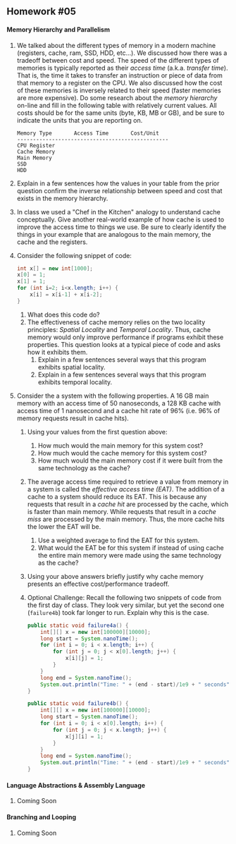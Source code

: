 ## Homework #05

#### Memory Hierarchy and Parallelism

1. We talked about the different types of memory in a modern machine (registers, cache, ram, SSD, HDD, etc...).  We discussed how there was a tradeoff between cost and speed. The speed of the different types of memories is typically reported as their _access time_ (a.k.a. _transfer time_). That is, the time it takes to transfer an instruction or piece of data from that memory to a register on the CPU. We also discussed how the cost of these memories is inversely related to their speed (faster memories are more expensive). Do some research about the _memory hierarchy_ on-line and fill in the following table with relatively current values.  All costs should be for the same units (byte, KB, MB or GB), and be sure to indicate the units that you are reporting on.

   ```
   Memory Type       Access Time       Cost/Unit
   ------------------------------------------------
   CPU Register
   Cache Memory
   Main Memory
   SSD
   HDD
   ```

1. Explain in a few sentences how the values in your table from the prior question confirm the inverse relationship between speed and cost that exists in the memory hierarchy.

1. In class we used a "Chef in the Kitchen" analogy to understand cache  conceptually.  Give another real-world example of how cache is used to improve the access time to things we use.  Be sure to clearly identify the things in your example that are analogous to the main memory, the cache and the registers.

1. Consider the following snippet of code:  
   ```java
   int x[] = new int[1000];
   x[0] = 1;
   x[1] = 1;
   for (int i=2; i<x.length; i++) {
       x[i] = x[i-1] + x[i-2];
   }
   ```
   1. What does this code do?
   1. The effectiveness of cache memory relies on the two locality principles: _Spatial Locality_ and _Temporal Locality_.  Thus, cache memory would only improve performance if programs exhibit these properties.  This question looks at a typical piece of code and asks how it exhibits them.  
      1. Explain in a few sentences several ways that this program exhibits spatial locality.
      1. Explain in a few sentences several ways that this program exhibits temporal locality.

1. Consider the a system with the following properties.  A 16 GB main memory with an access time of 50 nanoseconds, a 128 KB cache with access time of 1 nanosecond and a cache hit rate of 96% (i.e. 96% of memory requests result in cache hits).

   1. Using your values from the first question above:
      1. How much would the main memory for this system cost?
      1. How much would the cache memory for this system cost?
      1. How much would the main memory cost if it were built from the same technology as the cache?

   1. The average access time required to retrieve a value from memory in a system is called the _effective access time (EAT)_.  The addition of a cache to a system should reduce its EAT.  This is because any requests that result in a _cache hit_ are processed by the cache, which is faster than main memory. While requests that result in a _cache miss_ are processed by the main memory. Thus, the more cache hits the lower the EAT will be.  

      1. Use a weighted average to find the EAT for this system.
      1. What would the EAT be for this system if instead of using cache the entire main memory were made using the same technology as the cache?

   1. Using your above answers briefly justify why cache memory presents an effective cost/performance tradeoff.

   1. Optional Challenge: Recall the following two snippets of code from the first day of class.  They look very similar, but yet the second one (`failure4b`) took far longer to run.  Explain why this is the case.
      ```java
      public static void failure4a() {
          int[][] x = new int[100000][10000];
          long start = System.nanoTime();
          for (int i = 0; i < x.length; i++) {
              for (int j = 0; j < x[0].length; j++) {
                  x[i][j] = 1;
              }
          }
          long end = System.nanoTime();
          System.out.println("Time: " + (end - start)/1e9 + " seconds");
      }

      public static void failure4b() {
          int[][] x = new int[100000][10000];
          long start = System.nanoTime();
          for (int i = 0; i < x[0].length; i++) {
              for (int j = 0; j < x.length; j++) {
                  x[j][i] = 1;
              }
          }
          long end = System.nanoTime();
          System.out.println("Time: " + (end - start)/1e9 + " seconds");
      }
      ```
      
#### Language Abstractions & Assembly Language

1. Coming Soon

#### Branching and Looping   

1. Coming Soon
